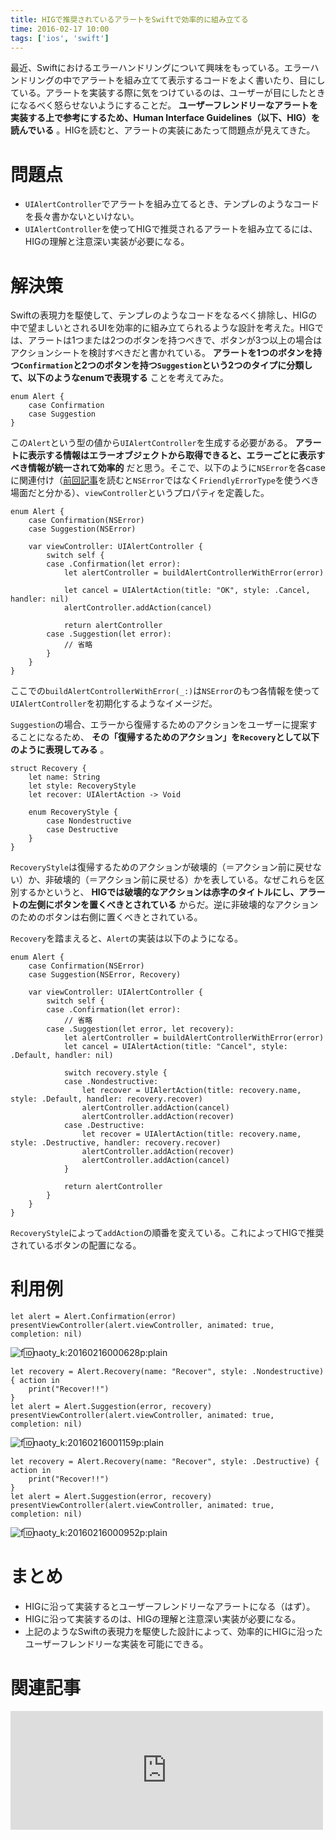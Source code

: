 ```yaml
---
title: HIGで推奨されているアラートをSwiftで効率的に組み立てる
time: 2016-02-17 10:00
tags: ['ios', 'swift']
---
```


最近、Swiftにおけるエラーハンドリングについて興味をもっている。エラーハンドリングの中でアラートを組み立てて表示するコードをよく書いたり、目にしている。アラートを実装する際に気をつけているのは、ユーザーが目にしたときになるべく怒らせないようにすることだ。 **ユーザーフレンドリーなアラートを実装する上で参考にするため、Human Interface Guidelines（以下、HIG）を読んでいる** 。HIGを読むと、アラートの実装にあたって問題点が見えてきた。

# 問題点

- `UIAlertController`でアラートを組み立てるとき、テンプレのようなコードを長々書かないといけない。
- `UIAlertController`を使ってHIGで推奨されるアラートを組み立てるには、HIGの理解と注意深い実装が必要になる。

# 解決策

Swiftの表現力を駆使して、テンプレのようなコードをなるべく排除し、HIGの中で望ましいとされるUIを効率的に組み立てられるような設計を考えた。HIGでは、アラートは1つまたは2つのボタンを持つべきで、ボタンが3つ以上の場合はアクションシートを検討すべきだと書かれている。 **アラートを1つのボタンを持つ`Confirmation`と2つのボタンを持つ`Suggestion`という2つのタイプに分類して、以下のようなenumで表現する** ことを考えてみた。

```
enum Alert {
    case Confirmation
    case Suggestion
}
```

この`Alert`という型の値から`UIAlertController`を生成する必要がある。 **アラートに表示する情報はエラーオブジェクトから取得できると、エラーごとに表示すべき情報が統一されて効率的** だと思う。そこで、以下のように`NSError`を各caseに関連付け（[前回記事](http://naoty.hatenablog.com/entry/2016/02/10/132555)を読むと`NSError`ではなく`FriendlyErrorType`を使うべき場面だと分かる）、`viewController`というプロパティを定義した。

```
enum Alert {
    case Confirmation(NSError)
    case Suggestion(NSError)

    var viewController: UIAlertController {
        switch self {
        case .Confirmation(let error):
            let alertController = buildAlertControllerWithError(error)

            let cancel = UIAlertAction(title: "OK", style: .Cancel, handler: nil)
            alertController.addAction(cancel)

            return alertController
        case .Suggestion(let error):
            // 省略
        }
    }
}
```

ここでの`buildAlertControllerWithError(_:)`は`NSError`のもつ各情報を使って`UIAlertController`を初期化するようなイメージだ。

`Suggestion`の場合、エラーから復帰するためのアクションをユーザーに提案することになるため、 **その「復帰するためのアクション」を`Recovery`として以下のように表現してみる** 。

```
struct Recovery {
    let name: String
    let style: RecoveryStyle
    let recover: UIAlertAction -> Void

    enum RecoveryStyle {
        case Nondestructive
        case Destructive
    }
}
```

`RecoveryStyle`は復帰するためのアクションが破壊的（＝アクション前に戻せない）か、非破壊的（＝アクション前に戻せる）かを表している。なぜこれらを区別するかというと、 **HIGでは破壊的なアクションは赤字のタイトルにし、アラートの左側にボタンを置くべきとされている** からだ。逆に非破壊的なアクションのためのボタンは右側に置くべきとされている。

`Recovery`を踏まえると、`Alert`の実装は以下のようになる。

```
enum Alert {
    case Confirmation(NSError)
    case Suggestion(NSError, Recovery)

    var viewController: UIAlertController {
        switch self {
        case .Confirmation(let error):
            // 省略
        case .Suggestion(let error, let recovery):
            let alertController = buildAlertControllerWithError(error)
            let cancel = UIAlertAction(title: "Cancel", style: .Default, handler: nil)

            switch recovery.style {
            case .Nondestructive:
                let recover = UIAlertAction(title: recovery.name, style: .Default, handler: recovery.recover)
                alertController.addAction(cancel)
                alertController.addAction(recover)
            case .Destructive:
                let recover = UIAlertAction(title: recovery.name, style: .Destructive, handler: recovery.recover)
                alertController.addAction(recover)
                alertController.addAction(cancel)
            }

            return alertController
        }
    }
}
```

`RecoveryStyle`によって`addAction`の順番を変えている。これによってHIGで推奨されているボタンの配置になる。

# 利用例

```
let alert = Alert.Confirmation(error)
presentViewController(alert.viewController, animated: true, completion: nil)
```

![f:id:naoty_k:20160216000628p:plain](http://cdn-ak.f.st-hatena.com/images/fotolife/n/naoty_k/20160216/20160216000628.png "f:id:naoty\_k:20160216000628p:plain")

```
let recovery = Alert.Recovery(name: "Recover", style: .Nondestructive) { action in
    print("Recover!!")
}
let alert = Alert.Suggestion(error, recovery)
presentViewController(alert.viewController, animated: true, completion: nil)
```

![f:id:naoty_k:20160216001159p:plain](http://cdn-ak.f.st-hatena.com/images/fotolife/n/naoty_k/20160216/20160216001159.png "f:id:naoty\_k:20160216001159p:plain")

```
let recovery = Alert.Recovery(name: "Recover", style: .Destructive) { action in
    print("Recover!!")
}
let alert = Alert.Suggestion(error, recovery)
presentViewController(alert.viewController, animated: true, completion: nil)
```

![f:id:naoty_k:20160216000952p:plain](http://cdn-ak.f.st-hatena.com/images/fotolife/n/naoty_k/20160216/20160216000952.png "f:id:naoty\_k:20160216000952p:plain")

# まとめ

- HIGに沿って実装するとユーザーフレンドリーなアラートになる（はず）。
- HIGに沿って実装するのは、HIGの理解と注意深い実装が必要になる。
- 上記のようなSwiftの表現力を駆使した設計によって、効率的にHIGに沿ったユーザーフレンドリーな実装を可能にできる。

# 関連記事

<iframe src="http://naoty.hatenablog.com/embed/2016/02/10/132555" title="FriendlyErrorType - naoty.to_s" class="embed-card embed-blogcard" scrolling="no" frameborder="0" style="display: block; width: 100%; height: 190px; max-width: 500px; margin: 10px 0px;"></iframe>
